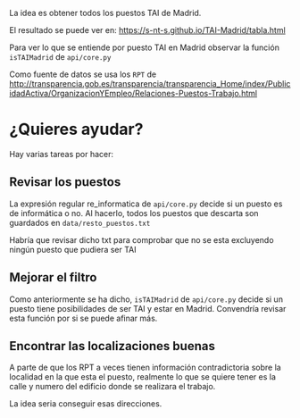 La idea es obtener todos los puestos TAI de Madrid.

El resultado se puede ver en: https://s-nt-s.github.io/TAI-Madrid/tabla.html

Para ver lo que se entiende por puesto TAI en Madrid observar la función `isTAIMadrid` de `api/core.py`

Como fuente de datos se usa los `RPT` de http://transparencia.gob.es/transparencia/transparencia_Home/index/PublicidadActiva/OrganizacionYEmpleo/Relaciones-Puestos-Trabajo.html

# ¿Quieres ayudar?

Hay varias tareas por hacer:

## Revisar los puestos

La expresión regular re_informatica de `api/core.py` decide si un puesto es de informática o no.
Al hacerlo, todos los puestos que descarta son guardados en `data/resto_puestos.txt`

Habría que revisar dicho txt para comprobar que no se esta excluyendo ningún puesto que pudiera ser TAI

## Mejorar el filtro

Como anteriormente se ha dicho, `isTAIMadrid` de `api/core.py` decide si un puesto tiene posibilidades de ser TAI y estar en Madrid. Convendría revisar esta función por si se puede afinar más.

## Encontrar las localizaciones buenas

A parte de que los RPT a veces tienen información contradictoria sobre la localidad en la que esta el puesto, realmente lo que se quiere tener es la calle y numero del edificio donde se realizara el trabajo.

La idea seria conseguir esas direcciones.
